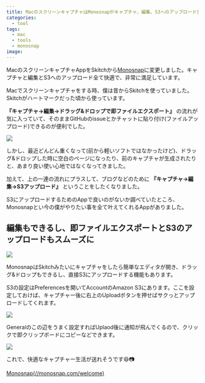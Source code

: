 ```yaml
---
title: MacのスクリーンキャプチャはMonosnapがキャプチャ、編集、S3へのアップロード全て快適で最高だったのでSkitchから乗り換え
categories:
  - tool
tags:
  - mac
  - tools
  - monosnap
image:
---
```

MacのスクリーンキャプチャAppをSkitchから[Monosnap](//monosnap.com/welcome)に変更しました。キャプチャと編集とS3へのアップロード全て快適で、非常に満足しています。

<!--more-->

Macでスクリーンキャプチャをする時、僕は昔からSkitchを使っていました。Skitchがハートマークだった頃から使っています。

**『キャプチャ→編集→ドラッグ&ドロップで即ファイルエクスポート』** の流れが気に入っていて、そのままGitHubのissueとかチャットに貼り付け(ファイルアップロード)できるのが便利でした。

![](https://s3-ap-northeast-1.amazonaws.com/t4traw/blog/kap20171109.gif)

しかし、最近どんどん重くなって(前から軽いソフトではなかったけど)、ドラッグ&ドロップした時に空白のページになったり、前のキャプチャが生成されたりと、あまり良い使い心地ではなくなってきました。

加えて、上の一連の流れにプラスして、ブログなどのために **『キャプチャ→編集→S3アップロード』** ということをしたくなりました。

S3にアップロードするためのAppで良いのがないか調べていたところ、Monosnapとい今の僕がやりたい事を全て叶えてくれるAppがありました。

## 編集もできるし、即ファイルエクスポートとS3のアップロードもスムーズに

![](https://s3-ap-northeast-1.amazonaws.com/t4traw/blog/Kapture_2017-11-09_at_11.42.42.gif)

MonosnapはSkitchみたいにキャプチャをしたら簡単なエディタが開き、ドラッグ&ドロップもできるし、直接S3にアップロードする機能もあります。

S3の設定はPreferencesを開いてAccountのAmazon S3にあります。ここを設定しておけば、キャプチャー後に右上のUploadボタンを押せばサクっとアップロードしてくれます。

![](https://s3-ap-northeast-1.amazonaws.com/t4traw/blog/2017-11-09_11-44-50.png)

Generalのこの辺をうまく設定すればUplaod後に通知が飛んでくるので、クリックで即クリップボードにコピーなどできます。

![](https://s3-ap-northeast-1.amazonaws.com/t4traw/blog/2017-11-09_11-49-02.png)

これで、快適なキャプチャー生活が送れそうです😄📷

[Monosnap(//monosnap.com/welcome)](//monosnap.com/welcome)

